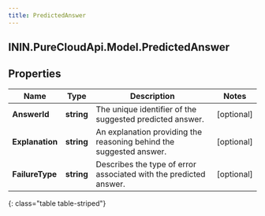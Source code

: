```yaml
---
title: PredictedAnswer
---
```

## ININ.PureCloudApi.Model.PredictedAnswer

## Properties

|Name | Type | Description | Notes|
|------------ | ------------- | ------------- | -------------|
| **AnswerId** | **string** | The unique identifier of the suggested predicted answer. | [optional] |
| **Explanation** | **string** | An explanation providing the reasoning behind the suggested answer. | [optional] |
| **FailureType** | **string** | Describes the type of error associated with the predicted answer. | [optional] |
{: class="table table-striped"}



